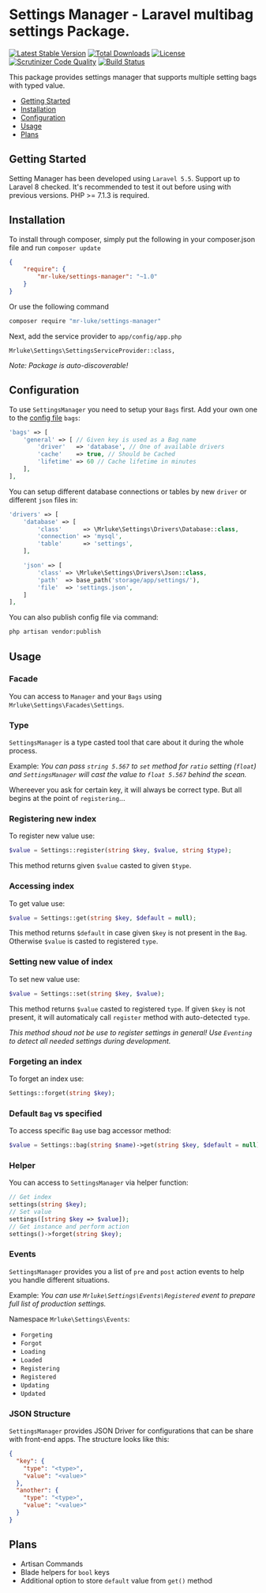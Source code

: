 Settings Manager - Laravel multibag settings Package.
==============

[![Latest Stable Version](https://poser.pugx.org/mr-luke/settings-manager/v/stable)](https://packagist.org/packages/mr-luke/settings-manager)
[![Total Downloads](https://poser.pugx.org/mr-luke/settings-manager/downloads)](https://packagist.org/packages/mr-luke/settings-manager)
[![License](https://poser.pugx.org/mr-luke/settings-manager/license)](https://packagist.org/packages/mr-luke/settings-manager)
[![Scrutinizer Code Quality](https://scrutinizer-ci.com/g/mr-luke/settings-manager/badges/quality-score.png?b=master)](https://scrutinizer-ci.com/g/mr-luke/settings-manager/?branch=master)
[![Build Status](https://scrutinizer-ci.com/g/mr-luke/settings-manager/badges/build.png?b=master)](https://scrutinizer-ci.com/g/mr-luke/settings-manager/build-status/master)

This package provides settings manager that supports multiple setting bags with typed value.

* [Getting Started](#getting-started)
* [Installation](#installation)
* [Configuration](#configuration)
* [Usage](#usage)
* [Plans](#plans)

## Getting Started

Setting Manager has been developed using `Laravel 5.5`. Support up to Laravel 8 checked.
It's recommended to test it out before using with previous versions. PHP >= 7.1.3 is required.

## Installation

To install through composer, simply put the following in your composer.json file and run `composer update`

```json
{
    "require": {
        "mr-luke/settings-manager": "~1.0"
    }
}
```
Or use the following command

```bash
composer require "mr-luke/settings-manager"
```

Next, add the service provider to `app/config/app.php`

```
Mrluke\Settings\SettingsServiceProvider::class,
```
*Note: Package is auto-discoverable!*

## Configuration

To use `SettingsManager` you need to setup your `Bags` first. Add your own one to the [config file](config/settings-manager.php) `bags`:

```php
'bags' => [
    'general' => [ // Given key is used as a Bag name
        'driver'   => 'database', // One of available drivers
        'cache'    => true, // Should be Cached
        'lifetime' => 60 // Cache lifetime in minutes
	],
],
```

You can setup different database connections or tables by new `driver` or different `json` files in:

```php
'drivers' => [
    'database' => [
        'class'      => \Mrluke\Settings\Drivers\Database::class,
        'connection' => 'mysql',
        'table'      => 'settings',
    ],

    'json' => [
        'class' => \Mrluke\Settings\Drivers\Json::class,
        'path'  => base_path('storage/app/settings/'),
        'file'  => 'settings.json',
    ]
],
```

You can also publish config file via command:
```bash
php artisan vendor:publish
```

## Usage

### Facade

You can access to `Manager` and your `Bags` using `Mrluke\Settings\Facades\Settings`.

### Type

`SettingsManager` is a type casted tool that care about it during the whole process.

Example: *You can pass `string 5.567` to `set` method for `ratio` setting (`float`) and `SettingsManager` will cast the value to `float 5.567` behind the scean.*

Whereever you ask for certain key, it will always be correct type. But all begins at the point of `registering`...

### Registering new index

To register new value use:
```php
$value = Settings::register(string $key, $value, string $type);
```
This method returns given `$value` casted to given `$type`.

### Accessing index

To get value use:
```php
$value = Settings::get(string $key, $default = null);
```
This method returns `$default` in case given `$key` is not present in the `Bag`. Otherwise `$value` is casted to registered `type`.

### Setting new value of index

To set new value use:
```php
$value = Settings::set(string $key, $value);
```
This method returns `$value` casted to registered `type`. If given `$key` is not present, it will automaticaly call `register` method with auto-detected `type`.

*This method shoud not be use to register settings in general! Use `Eventing` to detect all needed settings during development.*

### Forgeting  an index

To forget an index use:
```php
Settings::forget(string $key);
```

### Default `Bag` vs specified

To access specific `Bag` use bag accessor method:
 ```php
$value = Settings::bag(string $name)->get(string $key, $default = null);
```

### Helper

You can access to `SettingsManager` via helper function:
```php
// Get index
settings(string $key);
// Set value
settings([string $key => $value]);
// Get instance and perform action
settings()->forget(string $key);
```

### Events

`SettingsManager` provides you a list of `pre` and `post` action events to help you handle different situations.

Example: *You can use `Mrluke\Settings\Events\Registered` event to prepare full list of production settings.*

Namespace `Mrluke\Settings\Events`:

* `Forgeting`
* `Forgot`
* `Loading`
* `Loaded`
* `Registering`
* `Registered`
* `Updating`
* `Updated`

### JSON Structure

`SettingsManager` provides JSON Driver for configurations that can be share with front-end apps. The structure looks like this:

```json
{
  "key": {
    "type": "<type>",
    "value": "<value>"
  },
  "another": {
    "type": "<type>",
    "value": "<value>"
  }
}
```

## Plans

* Artisan Commands
* Blade helpers for `bool` keys
* Additional option to store `default` value from `get()` method
